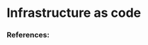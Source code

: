 # Infrastructure as code






















































### References:






